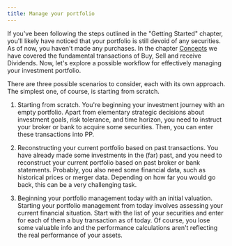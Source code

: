 ```yaml
---
title: Manage your portfolio
---
```


If you've been following the steps outlined in the "Getting Started" chapter, you'll likely have noticed that your portfolio is still devoid of any securities. As of now, you haven't made any purchases. In the chapter [Concepts](../../reference/transaction/index.md) we have covered the fundamental transactions of Buy, Sell and receive Dividends. Now, let's explore a possible workflow for effectively managing your investment portfolio.

There are three possible scenarios to consider, each with its own approach. The simplest one, of course, is starting from scratch.

1. Starting from scratch.
   You're beginning your investment journey with an empty portfolio. Apart from elementary strategic decisions about investment goals, risk tolerance, and time horizon, you need to instruct your broker or bank to acquire some securities. Then, you can enter these transactions into PP.

2. Reconstructing your current portfolio based on past transactions.
   You have already made some investments in the (far) past, and you need to reconstruct your current portfolio based on past broker or bank statements. Probably, you also need some financial data, such as historical prices or merger data. Depending on how far you would go back, this can be a very challenging task.

3. Beginning your portfolio management today with an initial valuation.
   Starting your portfolio management from today involves assessing your current financial situation. Start with the list of your securities and enter for each of them a buy transaction as of today. Of course, you lose some valuable info and the performance calculations aren't reflecting the real performance of your assets.
   
